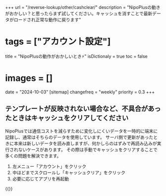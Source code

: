 +++
url = "/reverse-lookup/other/cashclear/"
description = "NipoPlusの動きがおかしい？と思ったらまず試してください。キャッシュを消すことで最新データがロードされ正常な動作に戻ります"
# tags = ["アカウント設定"]
title = "NipoPlusの動作がおかしいとき⚡️"
isDictionaly = true
toc = false
# images = []
date = "2024-10-03"
[sitemap]
  changefreq = "weekly"
  priority = 0.3
+++

## テンプレートが反映されない場合など、不具合があったときはキャッシュをクリアしてください

NipoPlusでは通信コストを減らすために変化しにくいデータを一時的に端末に記録し、通常はそちらのデータを使用しています。
サーバ側で更新があったときに本来は新しいデータを読み直しますが、何かしらのはずみで再読み込みが実行されないケースがあります。
その際は手動でキャッシュをクリアすることで多くの問題を解決できます。

1. 左メニュー「アカウント」をクリック
2. 中ほどまでスクロールし「キャッシュクリア」をクリック
3. 必要に応じてアプリを再起動

{{<iTablet filename="cashclear" msg="キャッシュを消すことで問題が解決します" alice="pc">}}
